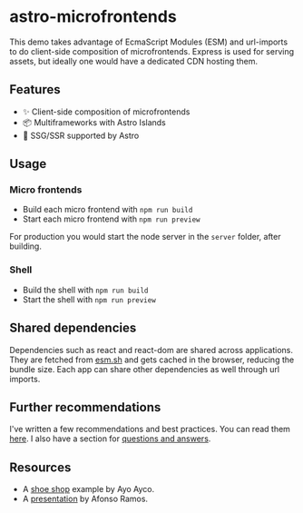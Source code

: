 # astro-microfrontends

This demo takes advantage of EcmaScript Modules (ESM) and url-imports to do client-side composition of microfrontends. Express is used for serving assets, but ideally one would have a dedicated CDN hosting them.

## Features

- ✨ Client-side composition of microfrontends
- 📦 Multiframeworks with Astro Islands
- 🚀 SSG/SSR supported by Astro

## Usage

### Micro frontends

- Build each micro frontend with `npm run build`
- Start each micro frontend with `npm run preview`

For production you would start the node server in the `server` folder, after building.

### Shell

- Build the shell with `npm run build`
- Start the shell with `npm run preview`

## Shared dependencies

Dependencies such as react and react-dom are shared across applications. They are fetched from [esm.sh](https://esm.sh/) and gets cached in the browser, reducing the bundle size. Each app can share other dependencies as well through url imports.

## Further recommendations

I've written a few recommendations and best practices. You can read them [here](/RECOMMENDATIONS.md). I also have a section for [questions and answers](/QUESTIONS.md).

## Resources

- A [shoe shop](https://github.com/ayoayco/shoe-shop) example by Ayo Ayco.
- A [presentation](https://www.youtube.com/watch?v=UQ_C79OyXI4) by Afonso Ramos.
